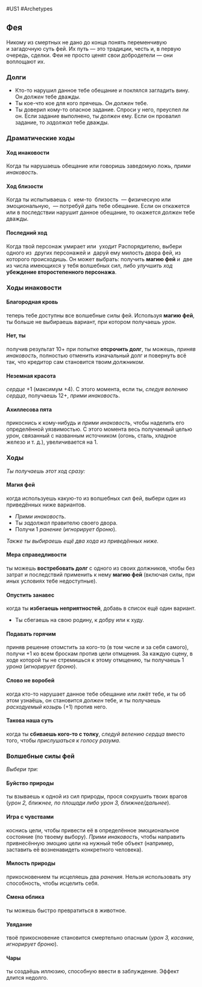 #US1 #Archetypes
## Фея
Никому из смертных не дано до конца понять переменчивую и загадочную суть фей. Их путь — это традиции, честь и, в первую очередь, сделки. Феи не просто ценят свои добродетели — они воплощают их.

### Долги
- Кто-то нарушил данное тебе обещание и поклялся загладить вину. Он *должен* тебе дважды. 
- Ты кое-что кое для кого прячешь. Он *должен* тебе. 
- Ты доверил кому-то опасное задание. Спроси у него, преуспел ли он. Если задание выполнено, ты *должен* ему. Если он провалил задание, то *задолжал* тебе дважды.


### Драматические ходы

#### Ход инаковости 
Когда ты нарушаешь обещание или говоришь заведомую ложь, *прими инаковость*.

#### Ход близости
Когда ты испытываешь с  кем-то  близость  — физическую или  эмоциональную,  — потребуй дать тебе обещание. Если он откажется или в последствии нарушит данное обещание, то окажется *должен* тебе дважды.

#### Последний ход
Когда твой персонаж умирает или  уходит Распорядителю, выбери одного из  других персонажей и  даруй ему милость двора фей, из  которого происходишь. Он может выбрать: получить **магию фей** и  две из числа имеющихся у тебя волшебных сил, либо *улучшить ход* **убеждение второстепенного персонажа**.

### Ходы инаковости
#### Благородная кровь
теперь тебе доступны все волшебные силы фей. Используя **магию фей**, ты больше не выбираешь вариант, при котором получаешь *урон*. 

#### Нет, ты
получив результат 10+ при попытке **отсрочить долг**, ты можешь, *приняв инаковость*, полностью отменить изначальный долг и повернуть всё так, что кредитор сам становится твоим *должником*. 

#### Неземная красота
*сердце* +1 (максимум +4). С этого момента, если ты, *следуя велению сердца*, получаешь 12+, *прими инаковость*. 

#### Ахиллесова пята
прикоснись к кому-нибудь и *прими инаковость*, чтобы наделить его определённой уязвимостью. С этого момента весь получаемый целью *урон*, связанный с названным источником (огонь, сталь, хладное железо и т. д.), увеличивается на 1.

### Ходы
*Ты получаешь этот ход сразу:* 
#### Магия фей
когда используешь какую-то из волшебных сил фей, выбери один из приведённых ниже вариантов. 
- *Прими инаковость*. 
- Ты *задолжал* правителю своего двора. 
- Получи 1 *ранение* (*игнорирует броню*). 
 
*Также ты выбираешь ещё два хода из приведённых ниже.* 
#### Мера справедливости
ты можешь **востребовать долг** с одного из своих должников, чтобы без затрат и последствий применить к нему **магию фей** (включая силы, при иных условиях тебе недоступные). 

#### Опустить занавес
когда ты **избегаешь неприятностей**, добавь в список ещё один вариант. 
- Ты сбегаешь на свою родину, к добру или к худу. 

#### Подавать горячим
приняв решение отомстить за кого-то (в том числе и за себя самого), получи +1 ко всем броскам против цели отмщения. За каждую сцену, в ходе которой ты не стремишься к этому отмщению, ты получаешь 1 *урона* (*игнорирует броню*). 

#### Слово не воробей
когда кто-то нарушает данное тебе обещание или лжёт тебе, и ты об этом узнаёшь, он становится *должен* тебе, и ты получаешь *расходуемый козырь* (+1) против него. 

#### Такова наша суть
когда ты **сбиваешь кого-то с толку**, *следуй велению сердца* вместо того, чтобы *прислушаться к голосу разума*.


### Волшебные силы фей
*Выбери три:* 
#### Буйство природы
ты взываешь к одной из сил природы, прося сокрушить твоих врагов (*урон 2, ближнее, по площади либо урон 3, ближнее/дальнее*). 

#### Игра с чувствами
коснись цели, чтобы привести её в определённое эмоциональное состояние (по твоему выбору). *Прими инаковость*, чтобы направить привнесённую эмоцию цели на нужный тебе объект (например, заставить её возненавидеть конкретного человека). 

#### Милость природы
прикосновением ты исцеляешь два *ранения*. Нельзя использовать эту способность, чтобы исцелить себя. 

#### Смена облика
ты можешь быстро превратиться в животное. 

#### Увядание
твоё прикосновение становится смертельно опасным (*урон 3, касание, игнорирует броню*). 

#### Чары
ты создаёшь иллюзию, способную ввести в заблуждение. Эффект длится недолго.